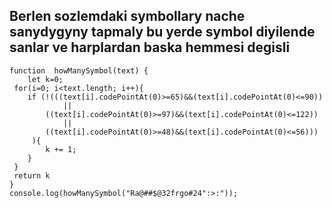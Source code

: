## Berlen sozlemdaki symbollary nache sanydygyny tapmaly bu yerde symbol diyilende sanlar ve harplardan baska hemmesi degisli
```
function  howManySymbol(text) {
    let k=0;
 for(i=0; i<text.length; i++){
    if (!(((text[i].codePointAt(0)>=65)&&(text[i].codePointAt(0)<=90))
            ||
        ((text[i].codePointAt(0)>=97)&&(text[i].codePointAt(0)<=122))
            ||    
        ((text[i].codePointAt(0)>=48)&&(text[i].codePointAt(0)<=56)))
     ){
        k += 1;
    }
 }       
 return k
}
console.log(howManySymbol("Ra@##$@32frgo#24":>:"));
```
